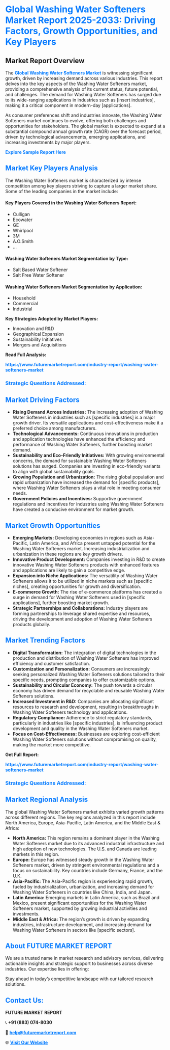 <h1 style="color: #007BFF;">Global Washing Water Softeners Market Report 2025-2033: Driving Factors, Growth Opportunities, and Key Players</h1>

<section id="overview">
<h2>Market Report Overview</h2>
<p>The <a href="https://www.futuremarketreport.com/industry-report/washing-water-softeners-market" style="color: #007BFF; text-decoration: none;"><strong>Global Washing Water Softeners Market</strong></a> is witnessing significant growth, driven by increasing demand across various industries. This report delves into the key aspects of the Washing Water Softeners market, providing a comprehensive analysis of its current status, future potential, and challenges. The demand for Washing Water Softeners has surged due to its wide-ranging applications in industries such as [insert industries], making it a critical component in modern-day [applications].</p>
<p>As consumer preferences shift and industries innovate, the Washing Water Softeners market continues to evolve, offering both challenges and opportunities for stakeholders. The global market is expected to expand at a substantial compound annual growth rate (CAGR) over the forecast period, driven by technological advancements, emerging applications, and increasing investments by major players.</p>
</section>

<section id="overview">
<p><a href="https://www.futuremarketreport.com/request-sample/reportId=89272" style="color: #007BFF; text-decoration: none;"><strong>Explore Sample Report Here</strong></a></p>
</section>

<section id="key-players">
<h2 style="color: #007BFF;">Market Key Players Analysis</h2>
<p>The Washing Water Softeners market is characterized by intense competition among key players striving to capture a larger market share. Some of the leading companies in the market include:</p>
<h4>Key Players Covered in the Washing Water Softeners Report:</h4>
<ul><li>Culligan</li><li>Ecowater</li><li>GE</li><li>Whirlpool</li><li>3M</li><li>A.O.Smith</li><li>...</li></ul>
<h4>Washing Water Softeners Market Segmentation by Type:</h4>
<ul><li>Salt Based Water Softener</li><li>Salt Free Water Softener</li></ul>

<h4>Washing Water Softeners Market Segmentation by Application:</h4>
<ul><li>Household</li><li>Commercial</li><li>Industrial</li></ul>
<p><strong>Key Strategies Adopted by Market Players:</strong></p>
<ul>
<li>Innovation and R&D</li>
<li>Geographical Expansion</li>
<li>Sustainability Initiatives</li>
<li>Mergers and Acquisitions</li>
</ul>
</section>

<section>
<p><strong>Read Full Analysis: </strong></p><a href="https://www.futuremarketreport.com/industry-report/washing-water-softeners-market" style="color: #007BFF; text-decoration: none;"><strong>https://www.futuremarketreport.com/industry-report/washing-water-softeners-market</strong></a>
<h3 style="color: #007BFF;">Strategic Questions Addressed:</h3>
</section>

<section id="driving-factors">
<h2 style="color: #007BFF;">Market Driving Factors</h2>
<ul>
<li><strong>Rising Demand Across Industries:</strong> The increasing adoption of Washing Water Softeners in industries such as [specific industries] is a major growth driver. Its versatile applications and cost-effectiveness make it a preferred choice among manufacturers.</li>
<li><strong>Technological Advancements:</strong> Continuous innovations in production and application technologies have enhanced the efficiency and performance of Washing Water Softeners, further boosting market demand.</li>
<li><strong>Sustainability and Eco-Friendly Initiatives:</strong> With growing environmental concerns, the demand for sustainable Washing Water Softeners solutions has surged. Companies are investing in eco-friendly variants to align with global sustainability goals.</li>
<li><strong>Growing Population and Urbanization:</strong> The rising global population and rapid urbanization have increased the demand for [specific products], where Washing Water Softeners plays a vital role in meeting consumer needs.</li>
<li><strong>Government Policies and Incentives:</strong> Supportive government regulations and incentives for industries using Washing Water Softeners have created a conducive environment for market growth.</li>
</ul>
</section>

<section id="growth-opportunities">
<h2 style="color: #007BFF;">Market Growth Opportunities</h2>
<ul>
<li><strong>Emerging Markets:</strong> Developing economies in regions such as Asia-Pacific, Latin America, and Africa present untapped potential for the Washing Water Softeners market. Increasing industrialization and urbanization in these regions are key growth drivers.</li>
<li><strong>Innovative Product Development:</strong> Companies investing in R&D to create innovative Washing Water Softeners products with enhanced features and applications are likely to gain a competitive edge.</li>
<li><strong>Expansion into Niche Applications:</strong> The versatility of Washing Water Softeners allows it to be utilized in niche markets such as [specific niches], creating opportunities for growth and diversification.</li>
<li><strong>E-commerce Growth:</strong> The rise of e-commerce platforms has created a surge in demand for Washing Water Softeners used in [specific applications], further boosting market growth.</li>
<li><strong>Strategic Partnerships and Collaborations:</strong> Industry players are forming partnerships to leverage shared expertise and resources, driving the development and adoption of Washing Water Softeners products globally.</li>
</ul>
</section>

<section id="trending-factors">
<h2 style="color: #007BFF;">Market Trending Factors</h2>
<ul>
<li><strong>Digital Transformation:</strong> The integration of digital technologies in the production and distribution of Washing Water Softeners has improved efficiency and customer satisfaction.</li>
<li><strong>Customization and Personalization:</strong> Consumers are increasingly seeking personalized Washing Water Softeners solutions tailored to their specific needs, prompting companies to offer customizable options.</li>
<li><strong>Sustainability and Circular Economy:</strong> The push towards a circular economy has driven demand for recyclable and reusable Washing Water Softeners solutions.</li>
<li><strong>Increased Investment in R&D:</strong> Companies are allocating significant resources to research and development, resulting in breakthroughs in Washing Water Softeners technology and applications.</li>
<li><strong>Regulatory Compliance:</strong> Adherence to strict regulatory standards, particularly in industries like [specific industries], is influencing product development and quality in the Washing Water Softeners market.</li>
<li><strong>Focus on Cost-Effectiveness:</strong> Businesses are exploring cost-efficient Washing Water Softeners solutions without compromising on quality, making the market more competitive.</li>
</ul>
</section>

<section>
<p><strong>Get Full Report: </strong></p><a href="https://www.futuremarketreport.com/industry-report/washing-water-softeners-market" style="color: #007BFF; text-decoration: none;"><strong>https://www.futuremarketreport.com/industry-report/washing-water-softeners-market</strong></a>
<h3 style="color: #007BFF;">Strategic Questions Addressed:</h3>
</section>


<section id="regional-analysis">
<h2 style="color: #007BFF;">Market Regional Analysis</h2>
<p>The global Washing Water Softeners market exhibits varied growth patterns across different regions. The key regions analyzed in this report include North America, Europe, Asia-Pacific, Latin America, and the Middle East & Africa:</p>
<ul>
<li><strong>North America:</strong> This region remains a dominant player in the Washing Water Softeners market due to its advanced industrial infrastructure and high adoption of new technologies. The U.S. and Canada are leading markets in this region.</li>
<li><strong>Europe:</strong> Europe has witnessed steady growth in the Washing Water Softeners market, driven by stringent environmental regulations and a focus on sustainability. Key countries include Germany, France, and the U.K.</li>
<li><strong>Asia-Pacific:</strong> The Asia-Pacific region is experiencing rapid growth, fueled by industrialization, urbanization, and increasing demand for Washing Water Softeners in countries like China, India, and Japan.</li>
<li><strong>Latin America:</strong> Emerging markets in Latin America, such as Brazil and Mexico, present significant opportunities for the Washing Water Softeners market, supported by growing industrial activities and investments.</li>
<li><strong>Middle East & Africa:</strong> The region’s growth is driven by expanding industries, infrastructure development, and increasing demand for Washing Water Softeners in sectors like [specific sectors].</li>
</ul>
</section>

<footer>
<h2 style="color: #007BFF;">About FUTURE MARKET REPORT</h2>
<p>We are a trusted name in market research and advisory services, delivering actionable insights and strategic support to businesses across diverse industries. Our expertise lies in offering:</p>

<p>Stay ahead in today’s competitive landscape with our tailored research solutions.</p>

<h2 style="color: #007BFF;">Contact Us:</h2>
<p><strong>FUTURE MARKET REPORT</strong></p>
<p>📞 <strong>+91 (883) 074-8030</strong></p>
<p>📧 <strong><a href="mailto:help@futuremarketreport.com" style="color: #007BFF;">help@futuremarketreport.com</a></strong></p>
<p>🌐 <strong><a href="https://www.futuremarketreport.com/" style="color: #007BFF;">Visit Our Website</a></strong></p>
</footer>